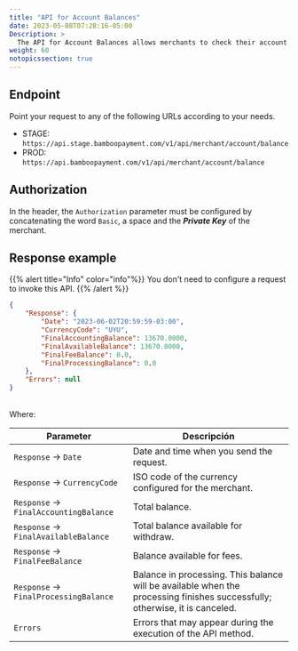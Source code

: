 ```yaml
---
title: "API for Account Balances"
date: 2023-05-08T07:28:16-05:00
Description: >
  The API for Account Balances allows merchants to check their account balances without using Bamboo's merchant console.
weight: 60
notopicssection: true
---
```


## Endpoint
Point your request to any of the following URLs according to your needs.

* STAGE: `https://api.stage.bamboopayment.com/v1/api/merchant/account/balance`
* PROD: `https://api.bamboopayment.com/v1/api/merchant/account/balance`

## Authorization
In the header, the `Authorization` parameter must be configured by concatenating the word `Basic`, a space and the _**Private Key**_ of the merchant.

## Response example

{{% alert title="Info" color="info"%}}
You don't need to configure a request to invoke this API.
{{% /alert %}}


```json
{
    "Response": {
        "Date": "2023-06-02T20:59:59-03:00",
        "CurrencyCode": "UYU",
        "FinalAccountingBalance": 13670.0000,
        "FinalAvailableBalance": 13670.0000,
        "FinalFeeBalance": 0.0,
        "FinalProcessingBalance": 0.0
    },
    "Errors": null
}
```
<br>
Where:

| Parameter | Descripción |
|---|---|
| `Response` → `Date` | Date and time when you send the request. |
| `Response` → `CurrencyCode` | ISO code of the currency configured for the merchant. |
| `Response` → `FinalAccountingBalance` | Total balance. |
| `Response` → `FinalAvailableBalance` | Total balance available for withdraw. |
| `Response` → `FinalFeeBalance` | Balance available for fees. |
| `Response` → `FinalProcessingBalance` | Balance in processing. This balance will be available when the processing finishes successfully; otherwise, it is canceled. |
| `Errors` | Errors that may appear during the execution of the API method. |
